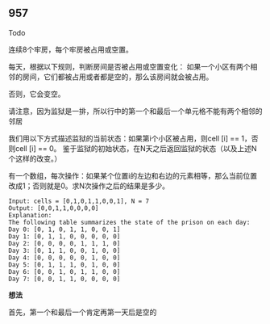 ## 957

Todo

连续8个牢房，每个牢房被占用或空置。

每天，根据以下规则，判断房间是否被占用或空置变化：
如果一个小区有两个相邻的房间，它们都被占用或者都是空的，那么该房间就会被占用。

否则，它会变空。

请注意，因为监狱是一排，所以行中的第一个和最后一个单元格不能有两个相邻的邻居

我们用以下方式描述监狱的当前状态：如果第i个小区被占用，则cell [i] == 1，否则cell [i] == 0。
鉴于监狱的初始状态，在N天之后返回监狱的状态（以及上述N个这样的改变。）

有一个数组，每次操作：如果某个位置i的左边和右边的元素相等，那么当前位置改成1；否则就是0。求N次操作之后的结果是多少。

```
Input: cells = [0,1,0,1,1,0,0,1], N = 7
Output: [0,0,1,1,0,0,0,0]
Explanation: 
The following table summarizes the state of the prison on each day:
Day 0: [0, 1, 0, 1, 1, 0, 0, 1]
Day 1: [0, 1, 1, 0, 0, 0, 0, 0]
Day 2: [0, 0, 0, 0, 1, 1, 1, 0]
Day 3: [0, 1, 1, 0, 0, 1, 0, 0]
Day 4: [0, 0, 0, 0, 0, 1, 0, 0]
Day 5: [0, 1, 1, 1, 0, 1, 0, 0]
Day 6: [0, 0, 1, 0, 1, 1, 0, 0]
Day 7: [0, 0, 1, 1, 0, 0, 0, 0]
```

**想法**

首先，第一个和最后一个肯定再第一天后是空的


